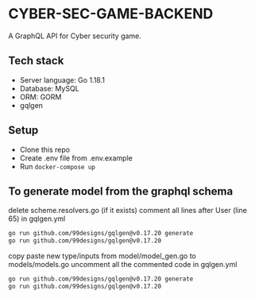 # CYBER-SEC-GAME-BACKEND
A GraphQL API for Cyber security game.

## Tech stack
- Server language: Go 1.18.1
- Database: MySQL
- ORM: GORM
- gqlgen

## Setup
- Clone this repo
- Create .env file from .env.example
- Run ```docker-compose up```

## To generate model from the graphql schema
delete scheme.resolvers.go (if it exists)
comment all lines after User (line 65) in gqlgen.yml 
```bash
go run github.com/99designs/gqlgen@v0.17.20 generate
go run github.com/99designs/gqlgen@v0.17.20
```
copy paste new type/inputs from model/model_gen.go to models/models.go
uncomment all the commented code in gqlgen.yml
```bash
go run github.com/99designs/gqlgen@v0.17.20 generate
go run github.com/99designs/gqlgen@v0.17.20
```
